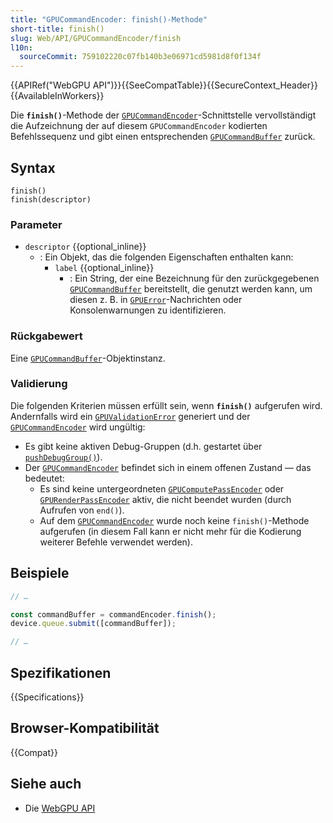 ```yaml
---
title: "GPUCommandEncoder: finish()-Methode"
short-title: finish()
slug: Web/API/GPUCommandEncoder/finish
l10n:
  sourceCommit: 759102220c07fb140b3e06971cd5981d8f0f134f
---
```


{{APIRef("WebGPU API")}}{{SeeCompatTable}}{{SecureContext_Header}}{{AvailableInWorkers}}

Die **`finish()`**-Methode der [`GPUCommandEncoder`](/de/docs/Web/API/GPUCommandEncoder)-Schnittstelle vervollständigt die Aufzeichnung der auf diesem `GPUCommandEncoder` kodierten Befehlssequenz und gibt einen entsprechenden [`GPUCommandBuffer`](/de/docs/Web/API/GPUCommandBuffer) zurück.

## Syntax

```js-nolint
finish()
finish(descriptor)
```

### Parameter

- `descriptor` {{optional_inline}}
  - : Ein Objekt, das die folgenden Eigenschaften enthalten kann:
    - `label` {{optional_inline}}
      - : Ein String, der eine Bezeichnung für den zurückgegebenen [`GPUCommandBuffer`](/de/docs/Web/API/GPUCommandBuffer) bereitstellt, die genutzt werden kann, um diesen z. B. in [`GPUError`](/de/docs/Web/API/GPUError)-Nachrichten oder Konsolenwarnungen zu identifizieren.

### Rückgabewert

Eine [`GPUCommandBuffer`](/de/docs/Web/API/GPUCommandBuffer)-Objektinstanz.

### Validierung

Die folgenden Kriterien müssen erfüllt sein, wenn **`finish()`** aufgerufen wird. Andernfalls wird ein [`GPUValidationError`](/de/docs/Web/API/GPUValidationError) generiert und der [`GPUCommandEncoder`](/de/docs/Web/API/GPUCommandEncoder) wird ungültig:

- Es gibt keine aktiven Debug-Gruppen (d.h. gestartet über [`pushDebugGroup()`](/de/docs/Web/API/GPUCommandEncoder/pushDebugGroup)).
- Der [`GPUCommandEncoder`](/de/docs/Web/API/GPUCommandEncoder) befindet sich in einem offenen Zustand — das bedeutet:
  - Es sind keine untergeordneten [`GPUComputePassEncoder`](/de/docs/Web/API/GPUComputePassEncoder) oder [`GPURenderPassEncoder`](/de/docs/Web/API/GPURenderPassEncoder) aktiv, die nicht beendet wurden (durch Aufrufen von `end()`).
  - Auf dem [`GPUCommandEncoder`](/de/docs/Web/API/GPUCommandEncoder) wurde noch keine `finish()`-Methode aufgerufen (in diesem Fall kann er nicht mehr für die Kodierung weiterer Befehle verwendet werden).

## Beispiele

```js
// …

const commandBuffer = commandEncoder.finish();
device.queue.submit([commandBuffer]);

// …
```

## Spezifikationen

{{Specifications}}

## Browser-Kompatibilität

{{Compat}}

## Siehe auch

- Die [WebGPU API](/de/docs/Web/API/WebGPU_API)
